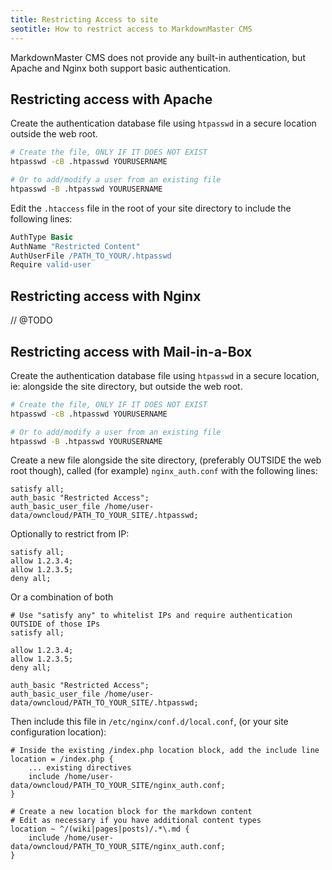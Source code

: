```yaml
---
title: Restricting Access to site
seotitle: How to restrict access to MarkdownMaster CMS
---
```


MarkdownMaster CMS does not provide any built-in authentication, but Apache and Nginx
both support basic authentication.

## Restricting access with Apache

Create the authentication database file using `htpasswd` in a secure location outside the web root.

```bash
# Create the file, ONLY IF IT DOES NOT EXIST
htpasswd -cB .htpasswd YOURUSERNAME

# Or to add/modify a user from an existing file
htpasswd -B .htpasswd YOURUSERNAME
```

Edit the `.htaccess` file in the root of your site directory to include the following lines:


```apache
AuthType Basic
AuthName "Restricted Content"
AuthUserFile /PATH_TO_YOUR/.htpasswd
Require valid-user
```

## Restricting access with Nginx

// @TODO

## Restricting access with Mail-in-a-Box

Create the authentication database file using `htpasswd` in a secure location,
ie: alongside the site directory, but outside the web root.

```bash
# Create the file, ONLY IF IT DOES NOT EXIST
htpasswd -cB .htpasswd YOURUSERNAME

# Or to add/modify a user from an existing file
htpasswd -B .htpasswd YOURUSERNAME
```

Create a new file alongside the site directory, (preferably OUTSIDE the web root though),
called (for example) `nginx_auth.conf` with the following lines:

```nginx
satisfy all;
auth_basic "Restricted Access";
auth_basic_user_file /home/user-data/owncloud/PATH_TO_YOUR_SITE/.htpasswd;
```

Optionally to restrict from IP:

```nginx
satisfy all;
allow 1.2.3.4;
allow 1.2.3.5;
deny all;
```

Or a combination of both

```nginx
# Use "satisfy any" to whitelist IPs and require authentication OUTSIDE of those IPs
satisfy all;

allow 1.2.3.4;
allow 1.2.3.5;
deny all;

auth_basic "Restricted Access";
auth_basic_user_file /home/user-data/owncloud/PATH_TO_YOUR_SITE/.htpasswd;
```

Then include this file in `/etc/nginx/conf.d/local.conf`, (or your site configuration location):

```nginx
# Inside the existing /index.php location block, add the include line
location = /index.php {
    ... existing directives
    include /home/user-data/owncloud/PATH_TO_YOUR_SITE/nginx_auth.conf;
}

# Create a new location block for the markdown content
# Edit as necessary if you have additional content types
location ~ ^/(wiki|pages|posts)/.*\.md {
    include /home/user-data/owncloud/PATH_TO_YOUR_SITE/nginx_auth.conf;
}
```